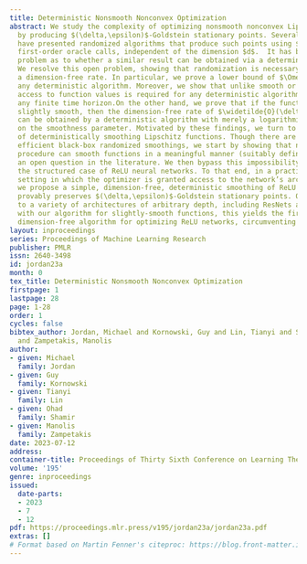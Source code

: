 ```yaml
---
title: Deterministic Nonsmooth Nonconvex Optimization
abstract: We study the complexity of optimizing nonsmooth nonconvex Lipschitz functions
  by producing $(\delta,\epsilon)$-Goldstein stationary points. Several recent works
  have presented randomized algorithms that produce such points using $\widetilde{O}(\delta^{-1}\epsilon^{-3})$
  first-order oracle calls, independent of the dimension $d$.  It has been an open
  problem as to whether a similar result can be obtained via a deterministic algorithm.
  We resolve this open problem, showing that randomization is necessary to obtain
  a dimension-free rate. In particular, we prove a lower bound of $\Omega(d)$ for
  any deterministic algorithm. Moreover, we show that unlike smooth or convex optimization,
  access to function values is required for any deterministic algorithm to halt within
  any finite time horizon.On the other hand, we prove that if the function is even
  slightly smooth, then the dimension-free rate of $\widetilde{O}(\delta^{-1}\epsilon^{-3})$
  can be obtained by a deterministic algorithm with merely a logarithmic dependence
  on the smoothness parameter. Motivated by these findings, we turn to study the complexity
  of deterministically smoothing Lipschitz functions. Though there are well-known
  efficient black-box randomized smoothings, we start by showing that no such deterministic
  procedure can smooth functions in a meaningful manner (suitably defined), resolving
  an open question in the literature. We then bypass this impossibility result for
  the structured case of ReLU neural networks. To that end, in a practical “white-box”
  setting in which the optimizer is granted access to the network’s architecture,
  we propose a simple, dimension-free, deterministic smoothing of ReLU networks that
  provably preserves $(\delta,\epsilon)$-Goldstein stationary points. Our method applies
  to a variety of architectures of arbitrary depth, including ResNets and ConvNets.Combined
  with our algorithm for slightly-smooth functions, this yields the first deterministic,
  dimension-free algorithm for optimizing ReLU networks, circumventing our lower bound.
layout: inproceedings
series: Proceedings of Machine Learning Research
publisher: PMLR
issn: 2640-3498
id: jordan23a
month: 0
tex_title: Deterministic Nonsmooth Nonconvex Optimization
firstpage: 1
lastpage: 28
page: 1-28
order: 1
cycles: false
bibtex_author: Jordan, Michael and Kornowski, Guy and Lin, Tianyi and Shamir, Ohad
  and Zampetakis, Manolis
author:
- given: Michael
  family: Jordan
- given: Guy
  family: Kornowski
- given: Tianyi
  family: Lin
- given: Ohad
  family: Shamir
- given: Manolis
  family: Zampetakis
date: 2023-07-12
address: 
container-title: Proceedings of Thirty Sixth Conference on Learning Theory
volume: '195'
genre: inproceedings
issued:
  date-parts:
  - 2023
  - 7
  - 12
pdf: https://proceedings.mlr.press/v195/jordan23a/jordan23a.pdf
extras: []
# Format based on Martin Fenner's citeproc: https://blog.front-matter.io/posts/citeproc-yaml-for-bibliographies/
---
```


